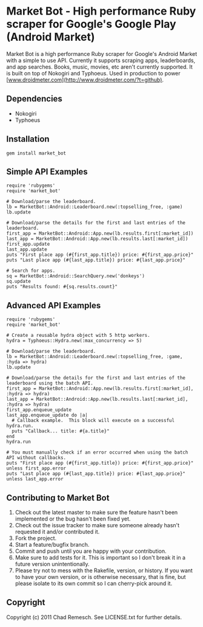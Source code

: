 # Market Bot - High performance Ruby scraper for Google's  Google Play (Android Market)

Market Bot is a high performance Ruby scraper for Google's Android Market with a simple to use API.
Currently it supports scraping apps, leaderboards, and app searches.
Books, music, movies, etc aren't currently supported.
It is built on top of Nokogiri and Typhoeus.
Used in production to power [www.droidmeter.com](http://www.droidmeter.com/?t=github).

## Dependencies

* Nokogiri
* Typhoeus

## Installation

    gem install market_bot

## Simple API Examples

    require 'rubygems'
    require 'market_bot'

    # Download/parse the leaderboard.
    lb = MarketBot::Android::Leaderboard.new(:topselling_free, :game)
    lb.update

    # Download/parse the details for the first and last entries of the leaderboard.
    first_app = MarketBot::Android::App.new(lb.results.first[:market_id])
    last_app = MarketBot::Android::App.new(lb.results.last[:market_id])
    first_app.update
    last_app.update
    puts "First place app (#{first_app.title}) price: #{first_app.price}"
    puts "Last place app (#{last_app.title}) price: #{last_app.price}"

    # Search for apps.
    sq = MarketBot::Android::SearchQuery.new('donkeys')
    sq.update
    puts "Results found: #{sq.results.count}"

## Advanced API Examples

    require 'rubygems'
    require 'market_bot'

    # Create a reusable hydra object with 5 http workers.
    hydra = Typhoeus::Hydra.new(:max_concurrency => 5)

    # Download/parse the leaderboard.
    lb = MarketBot::Android::Leaderboard.new(:topselling_free, :game, :hyda => hydra)
    lb.update

    # Download/parse the details for the first and last entries of the leaderboard using the batch API.
    first_app = MarketBot::Android::App.new(lb.results.first[:market_id], :hydra => hydra)
    last_app = MarketBot::Android::App.new(lb.results.last[:market_id], :hydra => hydra)
    first_app.enqueue_update
    last_app.enqueue_update do |a|
      # Callback example.  This block will execute on a successful hydra.run.
      puts "Callback... title: #{a.title}"
    end
    hydra.run

    # You must manually check if an error occurred when using the batch API without callbacks.
    puts "First place app (#{first_app.title}) price: #{first_app.price}" unless first_app.error
    puts "Last place app (#{last_app.title}) price: #{last_app.price}" unless last_app.error

## Contributing to Market Bot

1. Check out the latest master to make sure the feature hasn't been implemented or the bug hasn't been fixed yet.
2. Check out the issue tracker to make sure someone already hasn't requested it and/or contributed it.
3. Fork the project.
4. Start a feature/bugfix branch.
5. Commit and push until you are happy with your contribution.
6. Make sure to add tests for it. This is important so I don't break it in a future version unintentionally.
7. Please try not to mess with the Rakefile, version, or history. If you want to have your own version, or is otherwise necessary, that is fine, but please isolate to its own commit so I can cherry-pick around it.

## Copyright

Copyright (c) 2011 Chad Remesch. See LICENSE.txt for
further details.


